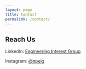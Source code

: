 ```yaml
---
layout: page
title: Contact
permalink: /contact/
---
```


## Reach Us
LinkedIn: [Engineering Interest Group](https://www.linkedin.com/company/npeig/)

Instagram: [@npeig](https://www.instagram.com/npeig/)
